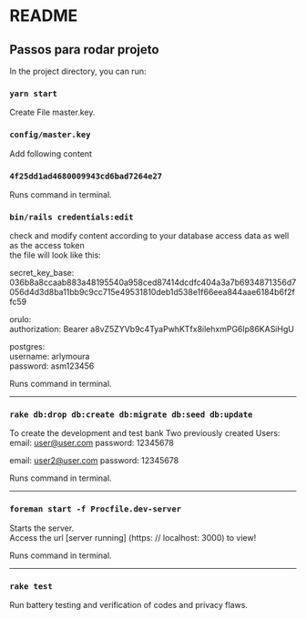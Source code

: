 # README


## Passos para rodar projeto

In the project directory, you can run:

### `yarn start`

Create File master.key.<br />

### `config/master.key`

Add following content<br />

### `4f25dd1ad4680009943cd6bad7264e27`

Runs command in terminal.<br />
### `bin/rails credentials:edit`

check and modify content according to your database access data as well as the access token<br />
the file will look like this:<br />


secret_key_base: 036b8a8ccaab883a48195540a958ced87414dcdfc404a3a7b6934871356d7056d4d3d8ba11bb9c9cc715e49531810deb1d538e1f66eea844aae6184b6f2ffc59

orulo:</br>
  authorization: Bearer a8vZ5ZYVb9c4TyaPwhKTfx8ilehxmPG6lp86KASiHgU</br>

postgres:</br>
  username: arlymoura</br>
  password: asm123456</br>


Runs command in terminal.<br />
_________________________________________

### `rake db:drop db:create db:migrate db:seed db:update `

To create the development and test bank Two previously created Users: <br />
email: user@user.com
password: 12345678

email: user2@user.com
password: 12345678
<br />


Runs command in terminal.<br />
_________________________________________

### `foreman start -f Procfile.dev-server`


Starts the server. <br />
Access the url [server running] (https: // localhost: 3000) to view!

Runs command in terminal.<br />
_________________________________________

### `rake test`

Run battery testing and verification of codes and privacy flaws.<br />

